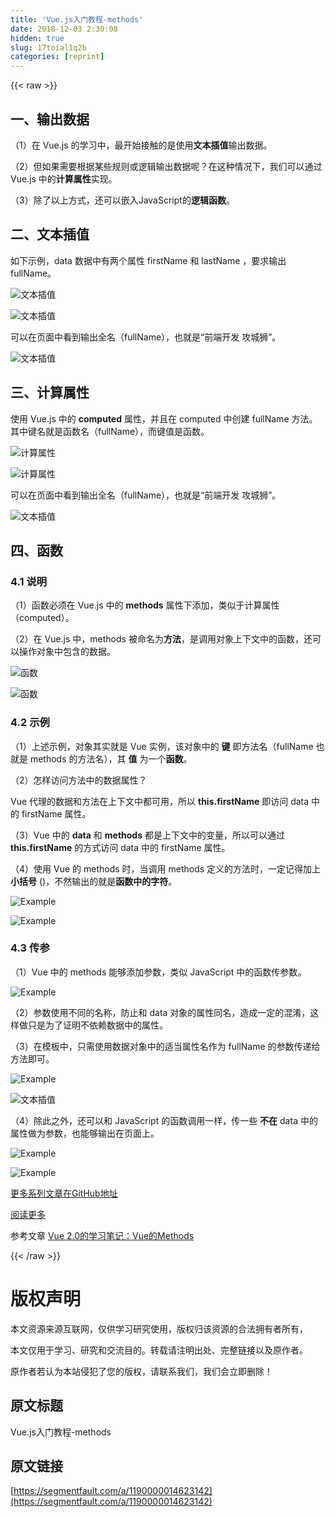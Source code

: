```yaml
---
title: 'Vue.js入门教程-methods' 
date: 2018-12-03 2:30:08
hidden: true
slug: 17toial1q2b
categories: [reprint]
---
```


{{< raw >}}

                    
<h2>一、输出数据</h2>
<p>（1）在 Vue.js 的学习中，最开始接触的是使用<strong>文本插值</strong>输出数据。</p>
<p>（2）但如果需要根据某些规则或逻辑输出数据呢？在这种情况下，我们可以通过 Vue.js 中的<strong>计算属性</strong>实现。</p>
<p>（3）除了以上方式，还可以嵌入JavaScript的<strong>逻辑函数</strong>。</p>
<h2>二、文本插值</h2>
<p>如下示例，data 数据中有两个属性 firstName 和 lastName ，要求输出 fullName。</p>
<p><span class="img-wrap"><img data-src="/img/bV9rNX?w=375&amp;h=222" src="https://static.alili.tech/img/bV9rNX?w=375&amp;h=222" alt="文本插值" title="文本插值"></span></p>
<p><span class="img-wrap"><img data-src="/img/bV9rPX?w=477&amp;h=74" src="https://static.alili.tech/img/bV9rPX?w=477&amp;h=74" alt="文本插值" title="文本插值"></span></p>
<p>可以在页面中看到输出全名（fullName），也就是“前端开发 攻城狮”。</p>
<p><span class="img-wrap"><img data-src="/img/bV9rSp?w=286&amp;h=111" src="https://static.alili.tech/img/bV9rSp?w=286&amp;h=111" alt="文本插值" title="文本插值"></span></p>
<h2>三、计算属性</h2>
<p>使用 Vue.js 中的 <strong>computed</strong> 属性，并且在 computed 中创建 fullName 方法。其中键名就是函数名（fullName），而键值是函数。</p>
<p><span class="img-wrap"><img data-src="/img/bV9r1d?w=619&amp;h=347" src="https://static.alili.tech/img/bV9r1d?w=619&amp;h=347" alt="计算属性" title="计算属性"></span></p>
<p><span class="img-wrap"><img data-src="/img/bV9r1B?w=301&amp;h=73" src="https://static.alili.tech/img/bV9r1B?w=301&amp;h=73" alt="计算属性" title="计算属性"></span></p>
<p>可以在页面中看到输出全名（fullName），也就是“前端开发 攻城狮”。</p>
<p><span class="img-wrap"><img data-src="/img/bV9rSp?w=286&amp;h=111" src="https://static.alili.tech/img/bV9rSp?w=286&amp;h=111" alt="文本插值" title="文本插值"></span></p>
<h2>四、函数</h2>
<h3>4.1 说明</h3>
<p>（1）函数必须在 Vue.js 中的 <strong>methods</strong> 属性下添加，类似于计算属性（computed）。</p>
<p>（2）在 Vue.js 中，methods 被命名为<strong>方法</strong>，是调用对象上下文中的函数，还可以操作对象中包含的数据。</p>
<p><span class="img-wrap"><img data-src="/img/bV9saa?w=621&amp;h=346" src="https://static.alili.tech/img/bV9saa?w=621&amp;h=346" alt="函数" title="函数"></span></p>
<p><span class="img-wrap"><img data-src="/img/bV9sal?w=321&amp;h=76" src="https://static.alili.tech/img/bV9sal?w=321&amp;h=76" alt="函数" title="函数"></span></p>
<h3>4.2 示例</h3>
<p>（1）上述示例，对象其实就是 Vue 实例，该对象中的 <strong>键</strong> 即方法名（fullName 也就是 methods 的方法名），其 <strong>值</strong> 为一个<strong>函数</strong>。</p>
<p>（2）怎样访问方法中的数据属性？</p>
<p>Vue 代理的数据和方法在上下文中都可用，所以 <strong>this.firstName</strong> 即访问 data 中的 firstName 属性。</p>
<p>（3）Vue 中的 <strong>data</strong> 和 <strong>methods</strong> 都是上下文中的变量，所以可以通过 <strong>this.firstName</strong> 的方式访问 data 中的 firstName 属性。</p>
<p>（4）使用 Vue 的 methods 时，当调用 methods 定义的方法时，一定记得加上<strong>小括号</strong> ()，不然输出的就是<strong>函数中的字符</strong>。</p>
<p><span class="img-wrap"><img data-src="/img/bV9uGV?w=299&amp;h=71" src="https://static.alili.tech/img/bV9uGV?w=299&amp;h=71" alt="Example" title="Example"></span></p>
<p><span class="img-wrap"><img data-src="/img/bV9uHN?w=397&amp;h=104" src="https://static.alili.tech/img/bV9uHN?w=397&amp;h=104" alt="Example" title="Example"></span></p>
<h3>4.3 传参</h3>
<p>（1）Vue 中的 methods 能够添加参数，类似 JavaScript 中的函数传参数。</p>
<p><span class="img-wrap"><img data-src="/img/bV9uOc?w=457&amp;h=345" src="https://static.alili.tech/img/bV9uOc?w=457&amp;h=345" alt="Example" title="Example"></span></p>
<p>（2）参数使用不同的名称，防止和 data 对象的属性同名，造成一定的混淆，这样做只是为了证明不依赖数据中的属性。</p>
<p>（3）在模板中，只需使用数据对象中的适当属性名作为 fullName 的参数传递给方法即可。</p>
<p><span class="img-wrap"><img data-src="/img/bV9uPC?w=519&amp;h=69" src="https://static.alili.tech/img/bV9uPC?w=519&amp;h=69" alt="Example" title="Example"></span></p>
<p><span class="img-wrap"><img data-src="/img/bV9rSp?w=286&amp;h=111" src="https://static.alili.tech/img/bV9rSp?w=286&amp;h=111" alt="文本插值" title="文本插值"></span></p>
<p>（4）除此之外，还可以和 JavaScript 的函数调用一样，传一些 <strong>不在</strong> data 中的属性做为参数，也能够输出在页面上。</p>
<p><span class="img-wrap"><img data-src="/img/bV9uUv?w=531&amp;h=73" src="https://static.alili.tech/img/bV9uUv?w=531&amp;h=73" alt="Example" title="Example"></span></p>
<p><span class="img-wrap"><img data-src="/img/bV9uU5?w=397&amp;h=104" src="https://static.alili.tech/img/bV9uU5?w=397&amp;h=104" alt="Example" title="Example"></span></p>
<p><a href="https://github.com/WEBING123/blog" rel="nofollow noreferrer">更多系列文章在GitHub地址</a></p>
<p><a href="https://segmentfault.com/u/webing123">阅读更多</a></p>
<p>参考文章 <a href="https://www.w3cplus.com/vue/working-with-methods-in-vue.html" rel="nofollow noreferrer">Vue 2.0的学习笔记：Vue的Methods</a></p>

                
{{< /raw >}}

# 版权声明
本文资源来源互联网，仅供学习研究使用，版权归该资源的合法拥有者所有，

本文仅用于学习、研究和交流目的。转载请注明出处、完整链接以及原作者。

原作者若认为本站侵犯了您的版权，请联系我们，我们会立即删除！

## 原文标题
Vue.js入门教程-methods

## 原文链接
[https://segmentfault.com/a/1190000014623142](https://segmentfault.com/a/1190000014623142)

